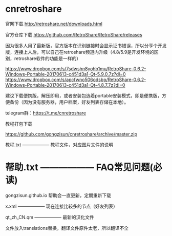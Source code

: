 # cnretroshare
官网下载
http://retroshare.net/downloads.html

官方仓库下载
https://github.com/RetroShare/RetroShare/releases

因为很多人用了最新版，官方版本在识别链接时会显示证书错误，所以分享个开发版，连接上人后，可以自己在retroshare频道内升级（4.8/5.9是开发环境的区别，retroshare软件的功能是一样的）

https://www.dropbox.com/s/7sdwshn8yohb1mu/RetroShare-0.6.2-Windows-Portable-20170613-c451d3a1-Qt-5.9.0.7z?dl=0
https://www.dropbox.com/s/apcfwno506odsbp/RetroShare-0.6.2-Windows-Portable-20170613-c451d3a1-Qt-4.8.7.7z?dl=0

建议下载便携版，解压即用，或者安装包选着portable安装模式，即是便携版，方便备份（因为没有服务器，用户档案，好友列表存储在本地）。

telegram群：https://t.me/cnretroshare

教程打包下载

https://github.com/gongzisun/cnretroshare/archive/master.zip

教程.txt —————— 教程文件，对应图片文件的说明


# 帮助.txt —————— FAQ常见问题(必读)
gongzisun.github.io
帮助会一直更新，定期重新下载


x.xml —————— 现在连接比较多的节点（好友列表）


qt_zh_CN.qm —————— 最新的汉化文件

文件放入translations替换，翻译文件原件太老，所以翻译不全
